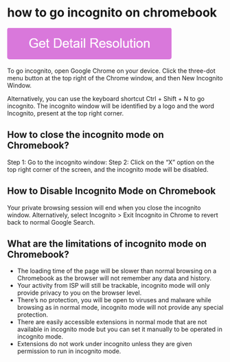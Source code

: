 # how to go incognito on chromebook

[![how to go incognito on chromebook](gett-stateed.png)](https://icncomputer.com/how-to-go-incognito-on-chromebook/)

To go incognito, open Google Chrome on your device. Click the three-dot menu button at the top right of the Chrome window, and then New Incognito Window.

Alternatively, you can use the keyboard shortcut Ctrl + Shift + N to go incognito. The incognito window will be identified by a logo and the word Incognito, present at the top right corner.

## How to close the incognito mode on Chromebook?

Step 1: Go to the incognito window:
Step 2: Click on the “X” option on the top right corner of the screen, and the incognito mode will be disabled.

## How to Disable Incognito Mode on Chromebook

Your private browsing session will end when you close the incognito window. Alternatively, select Incognito > Exit Incognito in Chrome to revert back to normal Google Search.

## What are the limitations of incognito mode on Chromebook?

* The loading time of the page will be slower than normal browsing on a Chromebook as the browser will not remember any data and history.
* Your activity from ISP will still be trackable, incognito mode will only provide privacy to you on the browser level.
* There’s no protection, you will be open to viruses and malware while browsing as in normal mode, incognito mode will not provide any special protection.
* There are easily accessible extensions in normal mode that are not available in incognito mode but you can set it manually to be operated in incognito mode.
* Extensions do not work under incognito unless they are given permission to run in incognito mode.
